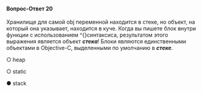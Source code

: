 #### Вопрос-Ответ 20
Хранилище для самой obj переменной находится в стеке, но объект, на который она указывает, находится в куче.
Когда вы пишете блок внутри функции с использованием ^{}синтаксиса, результатом этого выражения является объект ***стека***!
Блоки являются единственными объектами в Objective-C, выделенными по умолчанию в ***стеке***.

○ heap

○ static

● stack